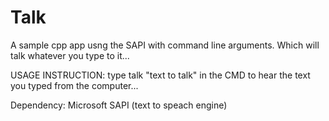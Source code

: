 # Talk
A sample cpp app usng the SAPI with command line arguments. Which will talk whatever you type to it...

USAGE INSTRUCTION:
type talk "text to talk" in the CMD to hear the text you typed from the computer...

Dependency:
Microsoft SAPI (text to speach engine)
